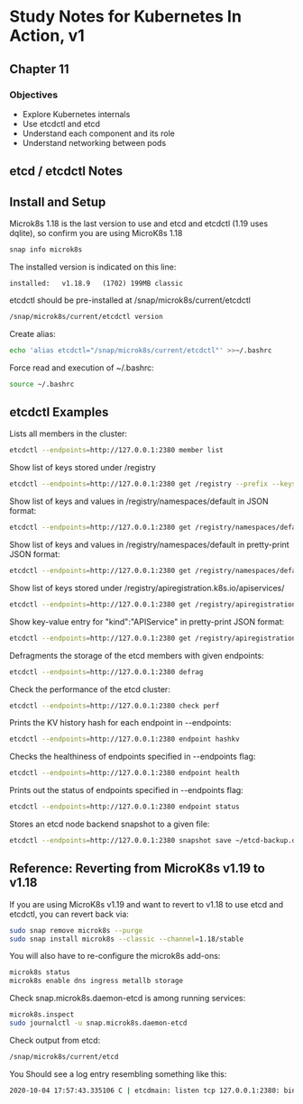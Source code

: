 # Study Notes for Kubernetes In Action, v1
## Chapter 11

### Objectives
- Explore Kubernetes internals
- Use etcdctl and etcd
- Understand each component and its role
- Understand networking between pods

## etcd / etcdctl Notes

## Install and Setup

Microk8s 1.18 is the last version to use and etcd and etcdctl (1.19 uses dqlite), so confirm you are using MicroK8s 1.18
```bash
snap info microk8s
```

The installed version is indicated on this line:
```
installed:   v1.18.9   (1702) 199MB classic
```

etcdctl should be pre-installed at /snap/microk8s/current/etcdctl
```bash
/snap/microk8s/current/etcdctl version
```

Create alias:
```bash
echo 'alias etcdctl="/snap/microk8s/current/etcdctl"' >>~/.bashrc
```

Force read and execution of ~/.bashrc:
```bash
source ~/.bashrc
```

## etcdctl Examples

Lists all members in the cluster:
```bash
etcdctl --endpoints=http://127.0.0.1:2380 member list
```

Show list of keys stored under /registry
```bash
etcdctl --endpoints=http://127.0.0.1:2380 get /registry --prefix --keys-only=true | grep '/registry'
```

Show list of keys and values in /registry/namespaces/default in JSON format:
```bash
etcdctl --endpoints=http://127.0.0.1:2380 get /registry/namespaces/default --prefix --keys-only=false -w=json
```

Show list of keys and values in /registry/namespaces/default in pretty-print JSON format:
```bash
etcdctl --endpoints=http://127.0.0.1:2380 get /registry/namespaces/default --prefix --keys-only=false -w=json | python3 -m json.tool
```

Show list of keys stored under /registry/apiregistration.k8s.io/apiservices/
```bash
etcdctl --endpoints=http://127.0.0.1:2380 get /registry/apiregistration.k8s.io/apiservices/  --prefix --keys-only=true | grep '/registry'
```

Show key-value entry for "kind":"APIService" in pretty-print JSON format:
```bash
etcdctl --endpoints=http://127.0.0.1:2380 get /registry/apiregistration.k8s.io/apiservices/v1.apiextensions.k8s.io --prefix | grep '"kind":"APIService"' | python3 -m json.tool
```

Defragments the storage of the etcd members with given endpoints:
```bash
etcdctl --endpoints=http://127.0.0.1:2380 defrag
```

Check the performance of the etcd cluster:
```bash
etcdctl --endpoints=http://127.0.0.1:2380 check perf
```

Prints the KV history hash for each endpoint in --endpoints:
```bash
etcdctl --endpoints=http://127.0.0.1:2380 endpoint hashkv
```

Checks the healthiness of endpoints specified in --endpoints flag:
```bash
etcdctl --endpoints=http://127.0.0.1:2380 endpoint health
```

Prints out the status of endpoints specified in --endpoints flag:
```bash
etcdctl --endpoints=http://127.0.0.1:2380 endpoint status
```

Stores an etcd node backend snapshot to a given file:
```bash
etcdctl --endpoints=http://127.0.0.1:2380 snapshot save ~/etcd-backup.db
```


## Reference: Reverting from MicroK8s v1.19 to v1.18

If you are using MicroK8s v1.19 and want to revert to v1.18 to use etcd and etcdctl, you can revert back via:

```bash
sudo snap remove microk8s --purge
sudo snap install microk8s --classic --channel=1.18/stable
```

You will also have to re-configure the microk8s add-ons:
```bash
microk8s status
microk8s enable dns ingress metallb storage 
```

Check snap.microk8s.daemon-etcd is among running services:
```bash
microk8s.inspect
sudo journalctl -u snap.microk8s.daemon-etcd
```

Check output from etcd:
```bash
/snap/microk8s/current/etcd
```

You Should see a log entry resembling something like this:
```bash
2020-10-04 17:57:43.335106 C | etcdmain: listen tcp 127.0.0.1:2380: bind: address already in use
```

